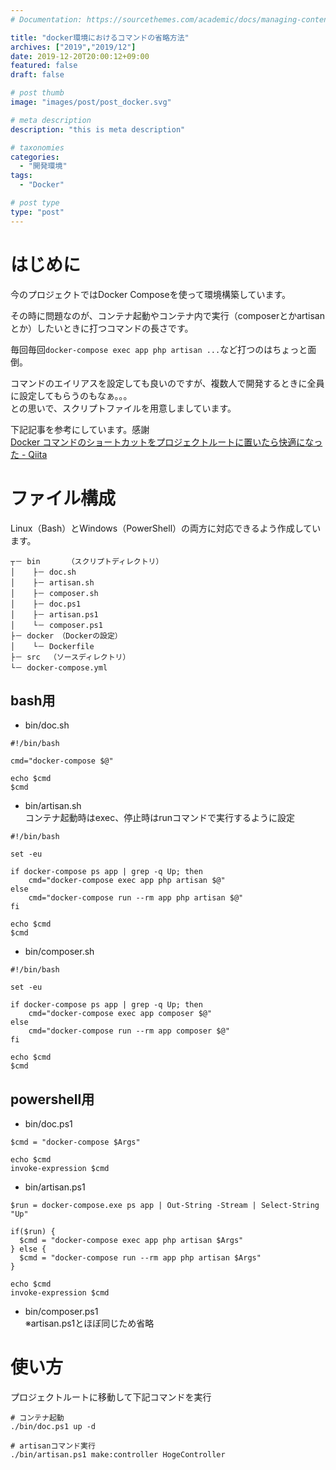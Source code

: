 ```yaml
---
# Documentation: https://sourcethemes.com/academic/docs/managing-content/

title: "docker環境におけるコマンドの省略方法"
archives: ["2019","2019/12"]
date: 2019-12-20T20:00:12+09:00
featured: false
draft: false

# post thumb
image: "images/post/post_docker.svg"

# meta description
description: "this is meta description"

# taxonomies
categories: 
  - "開発環境"
tags:
  - "Docker"

# post type
type: "post"
---
```


# はじめに

今のプロジェクトではDocker Composeを使って環境構築しています。

その時に問題なのが、コンテナ起動やコンテナ内で実行（composerとかartisanとか）したいときに打つコマンドの長さです。

毎回毎回```docker-compose exec app php artisan ...```など打つのはちょっと面倒。

コマンドのエイリアスを設定しても良いのですが、複数人で開発するときに全員に設定してもらうのもなぁ。。。   
との思いで、スクリプトファイルを用意しましています。

下記記事を参考にしています。感謝  
[Docker コマンドのショートカットをプロジェクトルートに置いたら快適になった - Qiita](https://qiita.com/acro5piano/items/740ea0726be6a745333d:title)

# ファイル構成

Linux（Bash）とWindows（PowerShell）の両方に対応できるよう作成しています。

```
┬－ bin      （スクリプトディレクトリ）
│    ├－ doc.sh
│    ├－ artisan.sh
│    ├－ composer.sh
│    ├－ doc.ps1
│    ├－ artisan.ps1
│    └－ composer.ps1
├－ docker （Dockerの設定）
│    └－ Dockerfile
├－ src  （ソースディレクトリ）
└－ docker-compose.yml
```

## bash用

- bin/doc.sh

```
#!/bin/bash

cmd="docker-compose $@"

echo $cmd
$cmd
```

- bin/artisan.sh  
コンテナ起動時はexec、停止時はrunコマンドで実行するように設定

```
#!/bin/bash

set -eu

if docker-compose ps app | grep -q Up; then
    cmd="docker-compose exec app php artisan $@"
else
    cmd="docker-compose run --rm app php artisan $@"
fi

echo $cmd
$cmd
```

- bin/composer.sh  

```
#!/bin/bash

set -eu

if docker-compose ps app | grep -q Up; then
    cmd="docker-compose exec app composer $@"
else
    cmd="docker-compose run --rm app composer $@"
fi

echo $cmd
$cmd
```

## powershell用

- bin/doc.ps1

```
$cmd = "docker-compose $Args"

echo $cmd
invoke-expression $cmd
```

- bin/artisan.ps1

```
$run = docker-compose.exe ps app | Out-String -Stream | Select-String "Up"

if($run) {
  $cmd = "docker-compose exec app php artisan $Args"
} else {
  $cmd = "docker-compose run --rm app php artisan $Args"
}

echo $cmd
invoke-expression $cmd
```

- bin/composer.ps1  
※artisan.ps1とほぼ同じため省略

# 使い方

プロジェクトルートに移動して下記コマンドを実行

```
# コンテナ起動
./bin/doc.ps1 up -d

# artisanコマンド実行
./bin/artisan.ps1 make:controller HogeController
```
